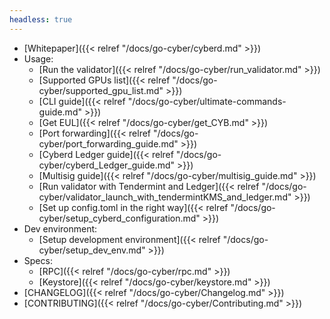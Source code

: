 ```yaml
---
headless: true
---
```

- [Whitepaper]({{< relref "/docs/go-cyber/cyberd.md" >}})
- Usage:
  - [Run the validator]({{< relref "/docs/go-cyber/run_validator.md" >}})
  - [Supported GPUs list]({{< relref "/docs/go-cyber/supported_gpu_list.md" >}})
  - [CLI guide]({{< relref "/docs/go-cyber/ultimate-commands-guide.md" >}})
  - [Get EUL]({{< relref "/docs/go-cyber/get_CYB.md" >}})
  - [Port forwarding]({{< relref "/docs/go-cyber/port_forwarding_guide.md" >}})
  - [Cyberd Ledger guide]({{< relref "/docs/go-cyber/cyberd_Ledger_guide.md" >}})
  - [Multisig guide]({{< relref "/docs/go-cyber/multisig_guide.md" >}})
  - [Run validator with Tendermint and Ledger]({{< relref "/docs/go-cyber/validator_launch_with_tendermintKMS_and_ledger.md" >}})
  - [Set up config.toml in the right way]({{< relref "/docs/go-cyber/setup_cyberd_configuration.md" >}})
- Dev environment:
  - [Setup development environment]({{< relref "/docs/go-cyber/setup_dev_env.md" >}})
- Specs:
  - [RPC]({{< relref "/docs/go-cyber/rpc.md" >}})
  - [Keystore]({{< relref "/docs/go-cyber/keystore.md" >}})
- [CHANGELOG]({{< relref "/docs/go-cyber/Changelog.md" >}})
- [CONTRIBUTING]({{< relref "/docs/go-cyber/Contributing.md" >}})
